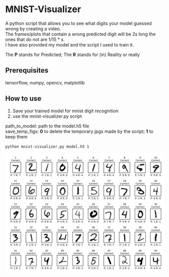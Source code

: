# MNIST-Visualizer
A python script that allows you to see what digits your model guessed wrong by creating a video.  
The frames/plots that contain a wrong predicted digit will be 2s long the ones that do not are 1/15 * s.  
I have also provided my model and the script I used to train it.  

The **P** stands for Predicted; The **R** stands for (in) Reality or really
## Prerequisites
tensorflow, numpy, opencv, matplotlib
## How to use
1. Save your trained model for mnist digit recognition
2. use the mnist-visualizer.py script

path_to_model: path to the model.h5 file  
save_temp_figs: **0** to delete the temporary jpgs made by the script; **1** to keep them

```
python mnist-visualizer.py model.h5 1
```
[![IMAGE ALT TEXT HERE](1.jpg)](https://youtu.be/JQwfH9-0BTw)
